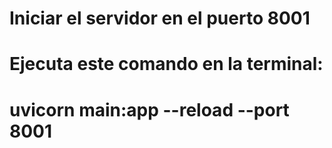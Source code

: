 # Iniciar el servidor en el puerto 8001
# Ejecuta este comando en la terminal:
# uvicorn main:app --reload --port 8001
